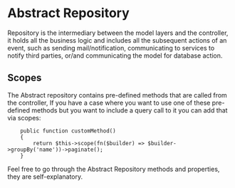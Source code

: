 # Abstract Repository

Repository is the intermediary between the model layers and the controller, it holds all the business logic and includes all the subsequent actions of an event, such as sending mail/notification, communicating to services to notify third parties, or/and communicating the model for database action.

## Scopes

The Abstract repository contains pre-defined methods that are called from the controller, If you have a case where you want to use one of these pre-defined methods but you want to include a query call to it you can add that via scopes:

```
    public function customMethod()
    {
        return $this->scope(fn($builder) => $builder->groupBy('name'))->paginate();    
    }
```

Feel free to go through the Abstract Repository methods and properties, they are self-explanatory.
